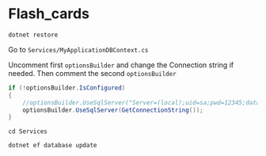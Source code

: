 # Flash_cards

`dotnet restore`

Go to `Services/MyApplicationDBContext.cs`

Uncomment first `optionsBuilder` and change the Connection string if needed.
Then comment the second `optionsBuilder`

```C#
if (!optionsBuilder.IsConfigured)
{
    //optionsBuilder.UseSqlServer("Server=(local);uid=sa;pwd=12345;database=FlashCard;TrustServerCertificate=True");
    optionsBuilder.UseSqlServer(GetConnectionString());
}
```

`cd Services`

`dotnet ef database update`
